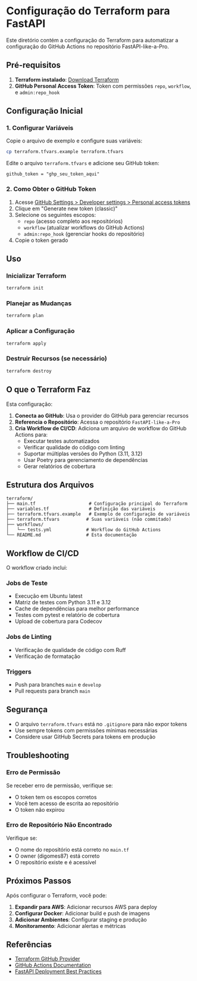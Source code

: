 # Configuração do Terraform para FastAPI

Este diretório contém a configuração do Terraform para automatizar a configuração do GitHub Actions no repositório FastAPI-like-a-Pro.

## Pré-requisitos

1. **Terraform instalado**: [Download Terraform](https://www.terraform.io/downloads.html)
2. **GitHub Personal Access Token**: Token com permissões `repo`, `workflow`, e `admin:repo_hook`

## Configuração Inicial

### 1. Configurar Variáveis

Copie o arquivo de exemplo e configure suas variáveis:

```bash
cp terraform.tfvars.example terraform.tfvars
```

Edite o arquivo `terraform.tfvars` e adicione seu GitHub token:

```hcl
github_token = "ghp_seu_token_aqui"
```

### 2. Como Obter o GitHub Token

1. Acesse [GitHub Settings > Developer settings > Personal access tokens](https://github.com/settings/tokens)
2. Clique em "Generate new token (classic)"
3. Selecione os seguintes escopos:
   - `repo` (acesso completo aos repositórios)
   - `workflow` (atualizar workflows do GitHub Actions)
   - `admin:repo_hook` (gerenciar hooks do repositório)
4. Copie o token gerado

## Uso

### Inicializar Terraform

```bash
terraform init
```

### Planejar as Mudanças

```bash
terraform plan
```

### Aplicar a Configuração

```bash
terraform apply
```

### Destruir Recursos (se necessário)

```bash
terraform destroy
```

## O que o Terraform Faz

Esta configuração:

1. **Conecta ao GitHub**: Usa o provider do GitHub para gerenciar recursos
2. **Referencia o Repositório**: Acessa o repositório `FastAPI-like-a-Pro`
3. **Cria Workflow de CI/CD**: Adiciona um arquivo de workflow do GitHub Actions para:
   - Executar testes automatizados
   - Verificar qualidade do código com linting
   - Suportar múltiplas versões do Python (3.11, 3.12)
   - Usar Poetry para gerenciamento de dependências
   - Gerar relatórios de cobertura

## Estrutura dos Arquivos

```
terraform/
├── main.tf                    # Configuração principal do Terraform
├── variables.tf               # Definição das variáveis
├── terraform.tfvars.example   # Exemplo de configuração de variáveis
├── terraform.tfvars          # Suas variáveis (não commitado)
├── workflows/
│   └── tests.yml             # Workflow do GitHub Actions
└── README.md                 # Esta documentação
```

## Workflow de CI/CD

O workflow criado inclui:

### Jobs de Teste
- Execução em Ubuntu latest
- Matriz de testes com Python 3.11 e 3.12
- Cache de dependências para melhor performance
- Testes com pytest e relatório de cobertura
- Upload de cobertura para Codecov

### Jobs de Linting
- Verificação de qualidade de código com Ruff
- Verificação de formatação

### Triggers
- Push para branches `main` e `develop`
- Pull requests para branch `main`

## Segurança

- O arquivo `terraform.tfvars` está no `.gitignore` para não expor tokens
- Use sempre tokens com permissões mínimas necessárias
- Considere usar GitHub Secrets para tokens em produção

## Troubleshooting

### Erro de Permissão
Se receber erro de permissão, verifique se:
- O token tem os escopos corretos
- Você tem acesso de escrita ao repositório
- O token não expirou

### Erro de Repositório Não Encontrado
Verifique se:
- O nome do repositório está correto no `main.tf`
- O owner (digomes87) está correto
- O repositório existe e é acessível

## Próximos Passos

Após configurar o Terraform, você pode:

1. **Expandir para AWS**: Adicionar recursos AWS para deploy
2. **Configurar Docker**: Adicionar build e push de imagens
3. **Adicionar Ambientes**: Configurar staging e produção
4. **Monitoramento**: Adicionar alertas e métricas

## Referências

- [Terraform GitHub Provider](https://registry.terraform.io/providers/integrations/github/latest/docs)
- [GitHub Actions Documentation](https://docs.github.com/en/actions)
- [FastAPI Deployment Best Practices](https://fastapi.tiangolo.com/deployment/)